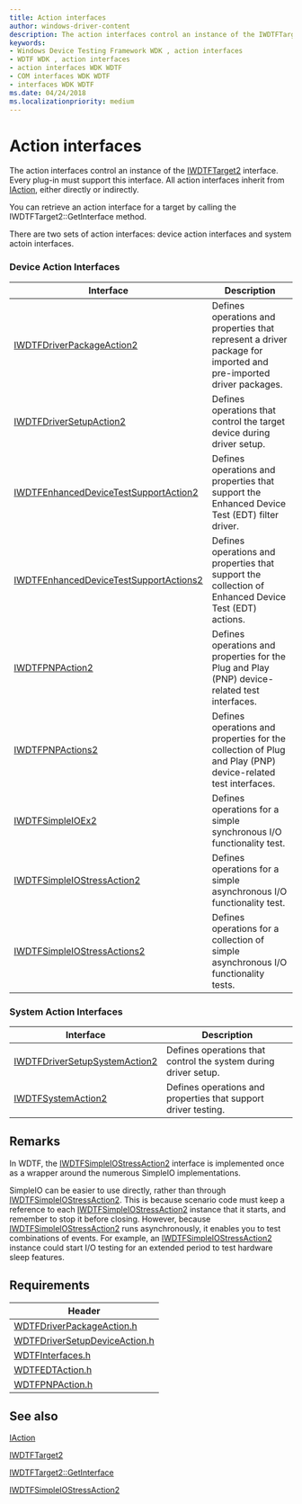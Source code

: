 ```yaml
---
title: Action interfaces
author: windows-driver-content
description: The action interfaces control an instance of the IWDTFTarget2 interface. Every plug-in must support this interface.
keywords:
- Windows Device Testing Framework WDK , action interfaces
- WDTF WDK , action interfaces
- action interfaces WDK WDTF
- COM interfaces WDK WDTF
- interfaces WDK WDTF
ms.date: 04/24/2018
ms.localizationpriority: medium
---
```


# Action interfaces

The action interfaces control an instance of the [IWDTFTarget2](https://docs.microsoft.com/windows-hardware/drivers/ddi/content/wdtf/nn-wdtf-iwdtftarget2) interface. Every plug-in must support this interface. All action interfaces inherit from [IAction](https://docs.microsoft.com/windows-hardware/drivers/ddi/content/wdtf/nn-wdtf-iaction), either directly or indirectly. 

You can retrieve an action interface for a target by calling the IWDTFTarget2::GetInterface method.

There are two sets of action interfaces: device action interfaces and system actoin interfaces.

### Device Action Interfaces

| Interface | Description |
|-|-|
|[IWDTFDriverPackageAction2](https://docs.microsoft.com/windows-hardware/drivers/ddi/content/wdtfdriverpackageaction/nn-wdtfdriverpackageaction-iwdtfdriverpackageaction2) |  Defines operations and properties that represent a driver package for imported and pre-imported driver packages. |
|[IWDTFDriverSetupAction2](https://docs.microsoft.com/windows-hardware/drivers/ddi/content/wdtfdriversetupdeviceaction/nn-wdtfdriversetupdeviceaction-iwdtfdriversetupaction2) | Defines operations that control the target device during driver setup. |
|[IWDTFEnhancedDeviceTestSupportAction2](https://docs.microsoft.com/windows-hardware/drivers/ddi/content/wdtfedtaction/nn-wdtfedtaction-iwdtfenhanceddevicetestsupportaction2) | Defines operations and properties that support the Enhanced Device Test (EDT) filter driver. |
|[IWDTFEnhancedDeviceTestSupportActions2](https://docs.microsoft.com/windows-hardware/drivers/ddi/content/wdtfedtaction/nn-wdtfedtaction-iwdtfenhanceddevicetestsupportactions2) | Defines operations and properties that support the collection of Enhanced Device Test (EDT) actions. |
|[IWDTFPNPAction2](https://docs.microsoft.com/windows-hardware/drivers/ddi/content/wdtfpnpaction/nn-wdtfpnpaction-iwdtfpnpaction2) | Defines operations and properties for the Plug and Play (PNP) device-related test interfaces. |
|[IWDTFPNPActions2](https://docs.microsoft.com/windows-hardware/drivers/ddi/content/wdtfpnpaction/nn-wdtfpnpaction-iwdtfpnpactions2) |Defines operations and properties for the collection of Plug and Play (PNP) device-related test interfaces. |
|[IWDTFSimpleIOEx2](https://docs.microsoft.com/windows-hardware/drivers/ddi/content/wdtfinterfaces/nn-wdtfinterfaces-iwdtfsimpleioex2) | Defines operations for a simple synchronous I/O functionality test. |
|[IWDTFSimpleIOStressAction2](https://docs.microsoft.com/windows-hardware/drivers/ddi/content/wdtfinterfaces/nn-wdtfinterfaces-iwdtfsimpleiostressaction2) | Defines operations for a simple asynchronous I/O functionality test. |
|[IWDTFSimpleIOStressActions2](https://docs.microsoft.com/windows-hardware/drivers/ddi/content/wdtfinterfaces/nn-wdtfinterfaces-iwdtfsimpleiostressactions2) | Defines operations for a collection of simple asynchronous I/O functionality tests. |
 
### System Action Interfaces

| Interface | Description |
|-|-|
|[IWDTFDriverSetupSystemAction2](https://docs.microsoft.com/windows-hardware/drivers/ddi/content/wdtfdriversetupsystemaction/nn-wdtfdriversetupsystemaction-iwdtfdriversetupsystemaction2) | Defines operations that control the system during driver setup. |
|[IWDTFSystemAction2](https://docs.microsoft.com/windows-hardware/drivers/ddi/content/wdtfsystemaction/nn-wdtfsystemaction-iwdtfsystemaction2) | Defines operations and properties that support driver testing. |
 

## Remarks

In WDTF, the [IWDTFSimpleIOStressAction2](https://docs.microsoft.com/windows-hardware/drivers/ddi/content/wdtfinterfaces/nn-wdtfinterfaces-iwdtfsimpleiostressaction2) interface is implemented once as a wrapper around the numerous SimpleIO implementations.

SimpleIO can be easier to use directly, rather than through [IWDTFSimpleIOStressAction2](https://docs.microsoft.com/windows-hardware/drivers/ddi/content/wdtfinterfaces/nn-wdtfinterfaces-iwdtfsimpleiostressaction2). This is because scenario code must keep a reference to each [IWDTFSimpleIOStressAction2](https://docs.microsoft.com/windows-hardware/drivers/ddi/content/wdtfinterfaces/nn-wdtfinterfaces-iwdtfsimpleiostressaction2) instance that it starts, and remember to stop it before closing. However, because [IWDTFSimpleIOStressAction2](https://docs.microsoft.com/windows-hardware/drivers/ddi/content/wdtfinterfaces/nn-wdtfinterfaces-iwdtfsimpleiostressaction2) runs asynchronously, it enables you to test combinations of events. For example, an [IWDTFSimpleIOStressAction2](https://docs.microsoft.com/windows-hardware/drivers/ddi/content/wdtfinterfaces/nn-wdtfinterfaces-iwdtfsimpleiostressaction2) instance could start I/O testing for an extended period to test hardware sleep features.

## Requirements

| Header|
|-|
|[WDTFDriverPackageAction.h](https://docs.microsoft.com/windows-hardware/drivers/ddi/content/wdtfdriverpackageaction/index)|
|[WDTFDriverSetupDeviceAction.h](https://docs.microsoft.com/windows-hardware/drivers/ddi/content/wdtfdriversetupdeviceaction/index)|
|[WDTFInterfaces.h](https://docs.microsoft.com/windows-hardware/drivers/ddi/content/wdtfinterfaces/index) |
|[WDTFEDTAction.h](https://docs.microsoft.com/windows-hardware/drivers/ddi/content/wdtfedtaction/index) |
|[WDTFPNPAction.h](https://docs.microsoft.com/windows-hardware/drivers/ddi/content/wdtfpnpaction/index) |


## See also
[IAction](https://docs.microsoft.com/windows-hardware/drivers/ddi/content/wdtf/nn-wdtf-iaction)

[IWDTFTarget2](https://docs.microsoft.com/windows-hardware/drivers/ddi/content/wdtf/nn-wdtf-iwdtftarget2) 

[IWDTFTarget2::GetInterface](https://docs.microsoft.com/windows-hardware/drivers/ddi/content/wdtf/nf-wdtf-iwdtftarget2-getinterface)

[IWDTFSimpleIOStressAction2](https://docs.microsoft.com/windows-hardware/drivers/ddi/content/wdtfinterfaces/nn-wdtfinterfaces-iwdtfsimpleiostressaction2) 
